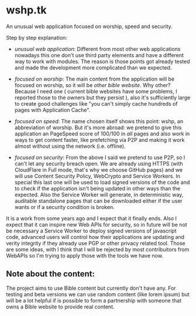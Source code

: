 # wshp.tk
An unusual web application focused on worship, speed and security.

Step by step explanation:

* *unusual web application*: Different from most other web applications nowadays this one don't use third party elements and have a different way to work with modules. The reason is those points got already tested and made the development more complicated than we expected.

* *focused on worship*: The main content from the application will be focused on worship, so it will be *other bible website*. Why other? Because I need one ( current bible websites have some problems, I reported those to the owners but they persist ), also it's sufficiently large to create good challenges like "you can't simply cache hundreds of pages with Application Cache".

* *focused on speed*: The name chosen itself shows this point: wshp, an abbreviation of worship. But it's more abroad: we pretend to give this application an PageSpeed score of 100/100 in *all* pages and also work in ways to get content faster, like prefetching via P2P and making it work almost without using the network (i.e. offline).

* *focused on security*: From the above I said we pretend to use P2P, so I can't let any security breach open. We are already using HTTPS (with CloudFlare in Full mode, that's why we choose GitHub pages) and we will use Content Security Policy, WebCrypto and Service Workers. In special this last one will be used to load signed versions of the code and to check if the application isn't being updated in other ways than the expected. Also the Service Worker will generate, in deterministic way, auditable standalone pages that can be downloaded either if the user wants or if a security condition is broken.

It is a work from some years ago and I expect that it finally ends. Also I expect that it can inspire new Web APIs for security, so in future will be not be necessary a Service Worker to deploy signed versions of javascript code, advanced users will control how their applications are updating and verity integrity if they already use PGP or other privacy related tool. Those are some ideas, with I think that I will be rejected by most contribuitors from WebAPIs so I'm trying to apply those with the tools we have now.

## Note about the content:
The project aims to use Bible content but currently don't have any. For testing and beta versions we can use random content (like lorem ipsum) but will be a lot helpful if is possible to form a partnership with someone that owns a Bible website to provide real content.
